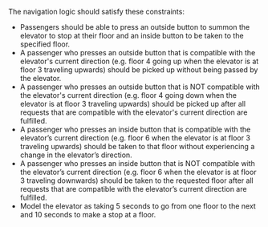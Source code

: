 The navigation logic should satisfy these constraints:

* Passengers should be able to press an outside button to summon the elevator to stop at their floor and an inside button to be taken to the specified floor.
* A passenger who presses an outside button that is compatible with the elevator's current direction (e.g. floor 4 going up when the elevator is at floor 3 traveling upwards) should be picked up without being passed by the elevator.
* A passenger who presses an outside button that is NOT compatible with the elevator's current direction (e.g. floor 4 going down when the elevator is at floor 3 traveling upwards) should be picked up after all requests that are compatible with the elevator's current direction are fulfilled.
* A passenger who presses an inside button that is compatible with the elevator’s current direction (e.g. floor 6 when the elevator is at floor 3 traveling upwards) should be taken to that floor without experiencing a change in the elevator’s direction.
* A passenger who presses an inside button that is NOT compatible with the elevator’s current direction (e.g. floor 6 when the elevator is at floor 3 traveling downwards) should be taken to the requested floor after all requests that are compatible with the elevator’s current direction are fulfilled.
* Model the elevator as taking 5 seconds to go from one floor to the next and 10 seconds to make a stop at a floor.
